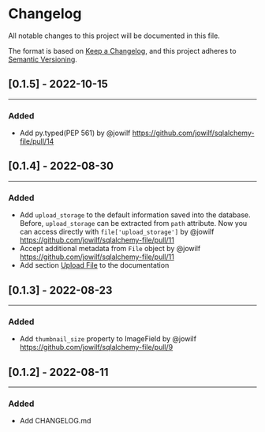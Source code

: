 # Changelog

All notable changes to this project will be documented in this file.

The format is based on [Keep a Changelog](https://keepachangelog.com/en/1.0.0/), and this project adheres
to [Semantic Versioning](https://semver.org/spec/v2.0.0.html).

## [0.1.5] - 2022-10-15

---

### Added

- Add py.typed(PEP 561) by @jowilf https://github.com/jowilf/sqlalchemy-file/pull/14

## [0.1.4] - 2022-08-30

---

### Added

- Add `upload_storage` to the default information saved into the database. Before, `upload_storage` can be extracted
  from `path` attribute. Now you can access directly with `file['upload_storage']` by
  @jowilf https://github.com/jowilf/sqlalchemy-file/pull/11
- Accept additional metadata from `File` object by @jowilf https://github.com/jowilf/sqlalchemy-file/pull/11
- Add section [Upload File](https://jowilf.github.io/sqlalchemy-file/tutorial/using-files-in-models/#upload-file) to the
  documentation

## [0.1.3] - 2022-08-23

---

### Added

- Add `thumbnail_size` property to ImageField by @jowilf https://github.com/jowilf/sqlalchemy-file/pull/9

## [0.1.2] - 2022-08-11

---

### Added

- Add CHANGELOG.md
